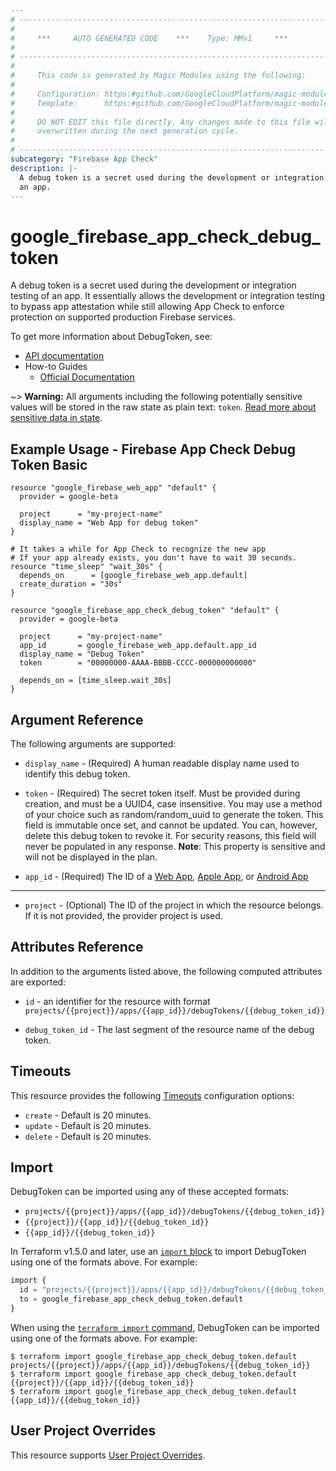 ```yaml
---
# ----------------------------------------------------------------------------
#
#     ***     AUTO GENERATED CODE    ***    Type: MMv1     ***
#
# ----------------------------------------------------------------------------
#
#     This code is generated by Magic Modules using the following:
#
#     Configuration: https:#github.com/GoogleCloudPlatform/magic-modules/tree/main/mmv1/products/firebaseappcheck/DebugToken.yaml
#     Template:      https:#github.com/GoogleCloudPlatform/magic-modules/tree/main/mmv1/templates/terraform/resource.html.markdown.tmpl
#
#     DO NOT EDIT this file directly. Any changes made to this file will be
#     overwritten during the next generation cycle.
#
# ----------------------------------------------------------------------------
subcategory: "Firebase App Check"
description: |-
  A debug token is a secret used during the development or integration testing of
  an app.
---
```


# google_firebase_app_check_debug_token

A debug token is a secret used during the development or integration testing of
an app. It essentially allows the development or integration testing to bypass
app attestation while still allowing App Check to enforce protection on supported
production Firebase services.


To get more information about DebugToken, see:

* [API documentation](https://firebase.google.com/docs/reference/appcheck/rest/v1/projects.apps.debugTokens)
* How-to Guides
    * [Official Documentation](https://firebase.google.com/docs/app-check)

~> **Warning:** All arguments including the following potentially sensitive
values will be stored in the raw state as plain text: `token`.
[Read more about sensitive data in state](https://www.terraform.io/language/state/sensitive-data).

## Example Usage - Firebase App Check Debug Token Basic


```hcl
resource "google_firebase_web_app" "default" {
  provider = google-beta

  project      = "my-project-name"
  display_name = "Web App for debug token"
}

# It takes a while for App Check to recognize the new app
# If your app already exists, you don't have to wait 30 seconds.
resource "time_sleep" "wait_30s" {
  depends_on      = [google_firebase_web_app.default]
  create_duration = "30s"
}

resource "google_firebase_app_check_debug_token" "default" {
  provider = google-beta

  project      = "my-project-name"
  app_id       = google_firebase_web_app.default.app_id
  display_name = "Debug Token"
  token        = "00000000-AAAA-BBBB-CCCC-000000000000"

  depends_on = [time_sleep.wait_30s]
}
```

## Argument Reference

The following arguments are supported:


* `display_name` -
  (Required)
  A human readable display name used to identify this debug token.

* `token` -
  (Required)
  The secret token itself. Must be provided during creation, and must be a UUID4,
  case insensitive. You may use a method of your choice such as random/random_uuid
  to generate the token.
  This field is immutable once set, and cannot be updated. You can, however, delete
  this debug token to revoke it.
  For security reasons, this field will never be populated in any response.
  **Note**: This property is sensitive and will not be displayed in the plan.

* `app_id` -
  (Required)
  The ID of a
  [Web App](https://firebase.google.com/docs/reference/firebase-management/rest/v1beta1/projects.webApps#WebApp.FIELDS.app_id),
  [Apple App](https://firebase.google.com/docs/reference/firebase-management/rest/v1beta1/projects.iosApps#IosApp.FIELDS.app_id),
  or [Android App](https://firebase.google.com/docs/reference/firebase-management/rest/v1beta1/projects.androidApps#AndroidApp.FIELDS.app_id)


- - -


* `project` - (Optional) The ID of the project in which the resource belongs.
    If it is not provided, the provider project is used.


## Attributes Reference

In addition to the arguments listed above, the following computed attributes are exported:

* `id` - an identifier for the resource with format `projects/{{project}}/apps/{{app_id}}/debugTokens/{{debug_token_id}}`

* `debug_token_id` -
  The last segment of the resource name of the debug token.


## Timeouts

This resource provides the following
[Timeouts](https://developer.hashicorp.com/terraform/plugin/sdkv2/resources/retries-and-customizable-timeouts) configuration options:

- `create` - Default is 20 minutes.
- `update` - Default is 20 minutes.
- `delete` - Default is 20 minutes.

## Import


DebugToken can be imported using any of these accepted formats:

* `projects/{{project}}/apps/{{app_id}}/debugTokens/{{debug_token_id}}`
* `{{project}}/{{app_id}}/{{debug_token_id}}`
* `{{app_id}}/{{debug_token_id}}`


In Terraform v1.5.0 and later, use an [`import` block](https://developer.hashicorp.com/terraform/language/import) to import DebugToken using one of the formats above. For example:

```tf
import {
  id = "projects/{{project}}/apps/{{app_id}}/debugTokens/{{debug_token_id}}"
  to = google_firebase_app_check_debug_token.default
}
```

When using the [`terraform import` command](https://developer.hashicorp.com/terraform/cli/commands/import), DebugToken can be imported using one of the formats above. For example:

```
$ terraform import google_firebase_app_check_debug_token.default projects/{{project}}/apps/{{app_id}}/debugTokens/{{debug_token_id}}
$ terraform import google_firebase_app_check_debug_token.default {{project}}/{{app_id}}/{{debug_token_id}}
$ terraform import google_firebase_app_check_debug_token.default {{app_id}}/{{debug_token_id}}
```

## User Project Overrides

This resource supports [User Project Overrides](https://registry.terraform.io/providers/hashicorp/google/latest/docs/guides/provider_reference#user_project_override).
